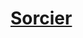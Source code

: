 ﻿---
!LinkItem
Link: warlock_hd.md
NameLink: <!--NameLink-->[Sorcier](hd_warlock.md)<!--/NameLink-->
Id: classes_hd.md#sorcier
ParentLink: classes_hd.md#classes
Name: Sorcier
ParentName: Classes
AltName: '[Warlock](#)'
---




# [Sorcier](hd_warlock.md)



